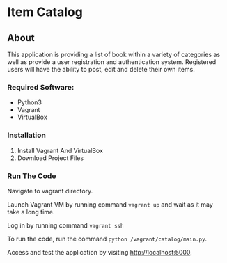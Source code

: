 # Item Catalog

## About
This application is providing a list of book within a variety of categories as well as provide a user registration and authentication system. Registered users will have the ability to post, edit and delete their own items.

### Required Software:

- Python3
- Vagrant
- VirtualBox

### Installation

1. Install Vagrant And VirtualBox
2. Download Project Files

### Run The Code

Navigate to vagrant directory.

Launch Vagrant VM by running command `vagrant up` and wait as it may take a long time.

Log in by running command `vagrant ssh`

To run the code, run the command `python /vagrant/catalog/main.py`.

Access and test the application by visiting [http://localhost:5000](http://localhost:5000).
